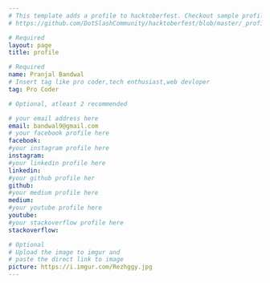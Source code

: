 ```yaml
---
# This template adds a profile to hacktoberfest. Checkout sample profile at
# https://github.com/DotSlashCommunity/hacktoberfest/blob/master/_profile/ksdme.md

# Required
layout: page
title: profile

# Required
name: Pranjal Bandwal
# Insert tag like pro coder,tech enthusiast,web devloper
tag: Pro Coder

# Optional, atleast 2 recommended

# your email address here
email: bandwal9@gmail.com
# your facebook profile here
facebook: 
#your instagram profile here
instagram: 
#your linkedin profile here
linkedin: 
#your github profile her
github:  
#your medium profile here
medium: 
#your youtube profile here
youtube: 
#your stackoverflow profile here
stackoverflow: 

# Optional
# Upload the image to imgur and
# paste the direct link to image
picture: https://i.imgur.com/Rezhggy.jpg
---
```

